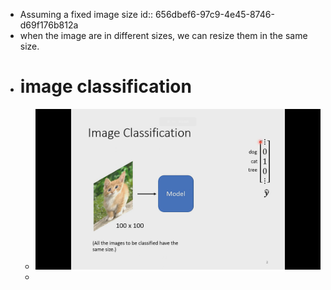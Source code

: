 - Assuming a fixed image size
  id:: 656dbef6-97c9-4e45-8746-d69f176b812a
- when the image are in different sizes, we can resize them in the same size.
- # image classification
	- ![image.png](../assets/image_1701691488206_0.png)
	-